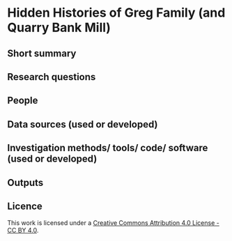 
# Hidden Histories of Greg Family (and Quarry Bank Mill)

## Short summary


## Research questions


## People





## Data sources (used or developed)


## Investigation methods/ tools/ code/ software (used or developed)



## Outputs  



## Licence 
This work is licensed under a [Creative Commons Attribution 4.0 License - CC BY 4.0](https://creativecommons.org/licenses/by/4.0/).
